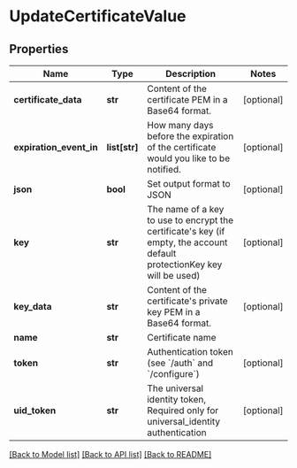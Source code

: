 # UpdateCertificateValue

## Properties
Name | Type | Description | Notes
------------ | ------------- | ------------- | -------------
**certificate_data** | **str** | Content of the certificate PEM in a Base64 format. | [optional] 
**expiration_event_in** | **list[str]** | How many days before the expiration of the certificate would you like to be notified. | [optional] 
**json** | **bool** | Set output format to JSON | [optional] 
**key** | **str** | The name of a key to use to encrypt the certificate&#39;s key (if empty, the account default protectionKey key will be used) | [optional] 
**key_data** | **str** | Content of the certificate&#39;s private key PEM in a Base64 format. | [optional] 
**name** | **str** | Certificate name | 
**token** | **str** | Authentication token (see &#x60;/auth&#x60; and &#x60;/configure&#x60;) | [optional] 
**uid_token** | **str** | The universal identity token, Required only for universal_identity authentication | [optional] 

[[Back to Model list]](../README.md#documentation-for-models) [[Back to API list]](../README.md#documentation-for-api-endpoints) [[Back to README]](../README.md)


